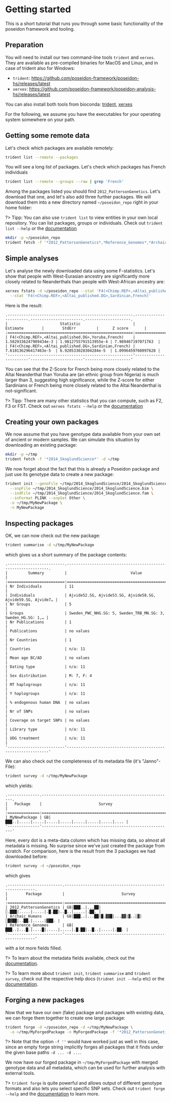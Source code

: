 # Getting started

This is a short tutorial that runs you through some basic functionality of the poseidon framework and tooling.

## Preparation
You will need to install our two command-line tools `trident` and `xerxes`. They are available as pre-compiled binaries for MacOS and Linux, and in case of trident also for Windows: 
* `trident`: https://github.com/poseidon-framework/poseidon-hs/releases/latest
* `xerxes`: https://github.com/poseidon-framework/poseidon-analysis-hs/releases/latest

You can also install both tools from bioconda: [trident](https://anaconda.org/bioconda/poseidon-trident), [xerxes](https://anaconda.org/bioconda/poseidon-xerxes)

For the following, we assume you have the executables for your operating system somewhere on your path.

## Getting some remote data

Let's check which packages are available remotely:

```bash
trident list --remote --packages
```

You will see a long list of packages. Let's check which packages has French individuals

```bash
trident list --remote --groups --raw | grep 'French'
```

Among the packages listed you should find `2012_PattersonGenetics`. 
Let's download that one, and let's also add three further packages. We will download them into a new directory named `~/poseidon_repo` right in your home folder:

?> Tipp: You can also use `trident list` to view entities in your own local repository. You can list packages, groups or individuals. Check out `trident list --help` or the [documentation](trident.md)

```bash
mkdir -p ~/poseidon_repo
trident fetch -f '*2012_PattersonGenetics*,*Reference_Genomes*,*Archaic_Humans*' -d ~/poseidon_repo
```

## Simple analyses

Let's analyse the newly downloaded data using some F-statistics. Let's show that people with West-Eurasian ancestry are significantly more closely related to Neanderthals than people with West-African ancestry are:

```bash
xerxes fstats -d ~/poseidon_repo --stat 'F4(<Chimp.REF>,<Altai_published.DG>,Yoruba,French)' \
  --stat 'F4(<Chimp.REF>,<Altai_published.DG>,Sardinian,French)'
```

Here is the result:
```
.-------------------------------------------------------.-----------------------.-----------------------.--------------------.
|                       Statistic                       |       Estimate        |        StdErr         |      Z score       |
:=======================================================:=======================:=======================:====================:
| F4(<Chimp.REF>,<Altai_published.DG>,Yoruba,French)    | 1.5829336247989434e-3 | 1.9812755791513955e-4 | 7.989467197071763  |
| F4(<Chimp.REF>,<Altai_published.DG>,Sardinian,French) | 7.610136296417463e-5  | 6.920533028304284e-5  | 1.0996459760097628 |
'-------------------------------------------------------'-----------------------'-----------------------'--------------------'
```

You can see that the Z-Score for French being more closely related to the Altai Neanderthal than Yoruba are (an ethnic group from Nigeria) is much larger than 3, suggesting high significance, while the Z-score for either Sardinians or French being more closely related to the Altai Neanderthal is not-significant.

?> Tipp: There are many other statistics that you can compute, such as F2, F3 or FST. Check out `xerxes fstats --help` or the [documentation](xerxes.md)

## Creating your own packages

We now assume that you have genotype data available from your own set of ancient or modern samples. We can simulate this situation by downloading an existing package:

```bash
mkdir -p ~/tmp
trident fetch -f '*2014_SkoglundScience*' -d ~/tmp
```

We now forget about the fact that this is already a Poseidon package and just use its genotype data to create a new package:

```bash
trident init --genoFile ~/tmp/2014_SkoglundScience/2014_SkoglundScience.bed \
  --snpFile ~/tmp/2014_SkoglundScience/2014_SkoglundScience.bim \
  --indFile ~/tmp/2014_SkoglundScience/2014_SkoglundScience.fam \
  --inFormat PLINK --snpSet Other \
  -o ~/tmp/MyNewPackage \
  -n MyNewPackage
```

## Inspecting packages

OK, we can now check out the new package:

```bash
trident summarise -d ~/tmp/MyNewPackage
```

which gives us a short summary of the package contents:
```
.-------------------------.--------------------------------------------------------------.
|         Summary         |                            Value                             |
:=========================:==============================================================:
| Nr Individuals          | 11                                                           |
| Individuals             | Ajvide52.SG, Ajvide53.SG, Ajvide58.SG, Ajvide59.SG, Ajvide7… |
| Nr Groups               | 5                                                            |
| Groups                  | Sweden_PWC_NHG.SG: 5, Sweden_TRB_MN.SG: 3, Sweden_HG.SG: 1,… |
| Nr Publications         | 1                                                            |
| Publications            | no values                                                    |
| Nr Countries            | 1                                                            |
| Countries               | n/a: 11                                                      |
| Mean age BC/AD          | no values                                                    |
| Dating type             | n/a: 11                                                      |
| Sex distribution        | M: 7, F: 4                                                   |
| MT haplogroups          | n/a: 11                                                      |
| Y haplogroups           | n/a: 11                                                      |
| % endogenous human DNA  | no values                                                    |
| Nr of SNPs              | no values                                                    |
| Coverage on target SNPs | no values                                                    |
| Library type            | n/a: 11                                                      |
| UDG treatment           | n/a: 11                                                      |
'-------------------------'--------------------------------------------------------------'
```

We can also check out the completeness of its metadata file (it's "Janno"-File):

```bash
trident survey -d ~/tmp/MyNewPackage
```

which yields:
```
.--------------.---------------------------------------------------------.
|   Package    |                         Survey                          |
:==============:=========================================================:
| MyNewPackage | GB|███..|.....|.....|.....|.....|.....|.....|.....|.... |
'--------------'---------------------------------------------------------'
```

Here, every dot is a meta-data column which has missing data, so almost all metadata is missing. No surprise since we've just created the package from scratch. For comparison, here is the result from the 3 packages we had downloaded before:

```bash
trident survey -d ~/poseidon_repo
```

which gives

```
.------------------------.---------------------------------------------------------.
|        Package         |                         Survey                          |
:========================:=========================================================:
| 2012_PattersonGenetics | GB|███..|...██|░.███|.....|.....|.█.██|..█..|.....|.██. |
| Archaic_Humans         | GB|███..|...██|█.▓▓█|...▓▓|▓..░▓|░█▓██|..██.|.....|▓██. |
| Reference_Genomes      | GB|███..|...█.|....█|.....|.....|.█.██|..█..|.....|.██. |
'------------------------'---------------------------------------------------------'
```

with a lot more fields filled.

?> To learn about the metadata fields available, check out the [documentation](janno_details.md).

?> To learn more about `trident init`, `trident summarise` and `trident survey`, check out the respective help docs (`tridnet init --help` etc) or the [documentation](trident.md).


## Forging a new packages

Now that we have our own (fake) package and packages with existing data, we can forge them together to create one large package:

```bash
trident forge -d ~/poseidon_repo -d ~/tmp/MyNewPackage \
  -o ~/tmp/MyForgedPackage -n MyForgedPackage -f '*2012_PattersonGenetics*,*Archaic_Humans*,*MyNewPackage*,*Reference_Genomes*'
```

?> Note that the option `-f ''` would have worked just as well in this case, since an empty forge string implicitly forges all packages that it finds under the given base paths `-d ... -d ...`.

We now have our forged package in `~/tmp/MyForgedPackage` with merged genotype data and all metadata, which can be used for further analysis with external tools.

?> `trident forge` is quite powerful and allows output of different genotype formats and also lets you select specific SNP sets. Check out `trident forge --help` and the [documentation](trident.md) to learn more.

